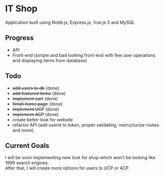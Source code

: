 # IT Shop

Application built using Node.js, Express.js, Vue.js 3 and MySQL

## Progress
 - API
 - Front-end (simple and bad looking front-end with few user operations and displaying items from database)

## Todo
 - ~~add users to db~~ (done)
 - ~~add featured items~~ (done)
 - ~~implement cart~~ (done)
 - ~~finish home page~~ (done)
 - ~~implement UCP~~ (done)
 - ~~implement ACP~~ (done)
 - create better look for website
 - refactor API (add userid to token, proper validating, restructurize routes and more).

## Current Goals
I will be soon implementing new look for shop which won't be looking like 1999 search engines.  
After that, I will create more options for users to UCP or ACP.
